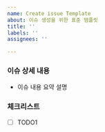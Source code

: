 ```yaml
---
name: Create issue Template
about: 이슈 생성을 위한 표준 템플릿
title: ''
labels: ''
assignees: ''

---
```


### 이슈 상세 내용
- 이슈 내용 요약 설명

### 체크리스트
- [ ] TODO1
